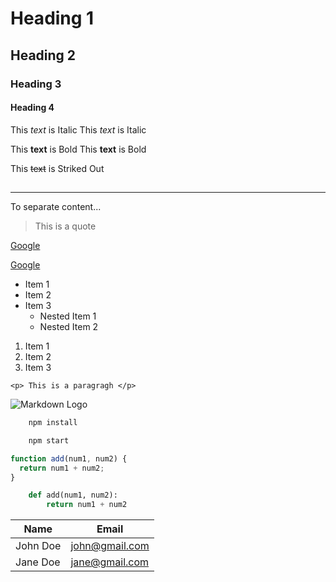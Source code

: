 <!-- Headings -->

# Heading 1

## Heading 2

### Heading 3

#### Heading 4

<!-- Italics -->

This _text_ is Italic
This _text_ is Italic

<!-- Bold -->

This **text** is Bold
This **text** is Bold

<!-- Strikethrough -->

This ~~text~~ is Striked Out

## <!-- Horizontal Rule -->

---

To separate content...

<!-- Block Quote -->

> This is a quote

<!-- Links -->

[Google](http://www.google.com)

[Google](http://www.google.com "Google Search")

<!-- Unordered List -->

- Item 1
- Item 2
- Item 3
  - Nested Item 1
  - Nested Item 2

<!-- Ordered List -->

1. Item 1
1. Item 2
1. Item 3

<!-- Inline Code Block -->

`<p> This is a paragragh </p>`

<!-- Images -->

![Markdown Logo](https://markdown-here.com/img/icon256.png)

<!-- GitHub Markdown -->

<!-- Code Blocks -->

```bash
    npm install

    npm start
```

```javascript
function add(num1, num2) {
  return num1 + num2;
}
```

```python
    def add(num1, num2):
        return num1 + num2
```

<!-- Tables -->

| Name     | Email          |
| -------- | -------------- |
| John Doe | john@gmail.com |
| Jane Doe | jane@gmail.com |

<!-- Task Lists -->
